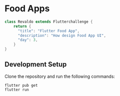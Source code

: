 # Food Apps

```dart
class Revaldo extends Flutterchallenge {
    return {
      "title": "Flutter Food App",
      "description": "How design Food App UI",
      "day": 3,
    }
}
```

## Development Setup
Clone the repository and run the following commands:
```
flutter pub get
flutter run
```
